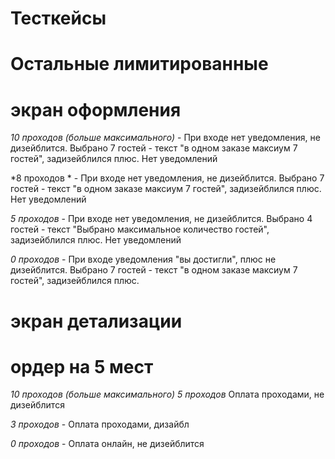 # Тесткейсы

# Остальные лимитированные
# экран оформления

*10 проходов (больше максимального)* -
При входе нет уведомления, не дизейблится.
Выбрано 7 гостей - текст "в одном заказе максиум 7 гостей", задизейблился плюс.
Нет уведомлений

*8 проходов * -
При входе нет уведомления, не дизейблится.
Выбрано 7 гостей - текст "в одном заказе максиум 7 гостей", задизейблился плюс.
Нет уведомлений

*5 проходов* -
При входе нет уведомления, не дизейблится.
Выбрано 4 гостей - текст "Выбрано максимальное количество гостей", задизейблился плюс.
Нет уведомлений

*0 проходов* -
При входе уведомления "вы достигли", плюс не дизейблится.
Выбрано 7 гостей - текст "в одном заказе максиум 7 гостей", задизейблился плюс.

# экран детализации
# ордер на 5 мест

*10 проходов (больше максимального)*
*5 проходов*
Оплата проходами, не дизейблится

*3 проходов* -
Оплата проходами, дизайбл

*0 проходов* -
Оплата онлайн, не дизейблится